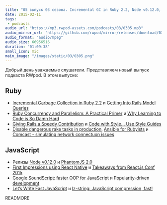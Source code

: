 ```yaml
---
title: "05 выпуск 03 сезона. Incremental GC in Ruby 2.2, Node v0.12.0, First Impressions using React Native и прочее"
date: 2015-02-11
tags:
 - podcasts
audio_url: "https://mp3.rwpod-assets.com/podcasts/03/0305.mp3"
audio_mirror_url: "https://github.com/rwpod/mirror/releases/download/03.05/0305.mp3"
audio_format: "audio/mpeg"
audio_size: 66956516
duration: "01:09:38"
small_icon: mic
main_image: "/images/static/03/0305.png"
---
```


Добрый день уважаемые слушатели. Представляем новый выпуск подкаста RWpod. В этом выпуске:

## Ruby

 - [Incremental Garbage Collection in Ruby 2.2](http://engineering.heroku.com/blogs/2015-02-04-incremental-gc) и [Getting Into Rails Model Queries](http://6ftdan.com/allyourdev/2015/02/06/getting-into-rails-model-queries/)
 - [Ruby Concurrency and Parallelism: A Practical Primer](http://www.toptal.com/ruby/ruby-concurrency-and-parallelism-a-practical-primer) и [Why Learning to Code is So Damn Hard](http://www.vikingcodeschool.com/posts/why-learning-to-code-is-so-damn-hard)
 - [Giving Rails a Speedy Contribution](http://blog.kaspth.com/2015/02/02/Giving-Rails-a-Speedy-Contribution.html) и [Code with Style... Use Style Guides](https://www.greanetree.com/blog/code-with-style-use-style-guides)
 - [Disable dangerous rake tasks in production](http://www.developingandstuff.com/2014/06/disable-dangerous-rake-tasks-in.html?m=1), [Ansible for Rubyists](https://medium.com/@KamilLelonek/ansible-for-rubyists-22533bd98) и [Comcast - simulating network connectuon issues](https://github.com/tylertreat/Comcast)

## JavaScript

 - Релизы [Node v0.12.0](http://blog.nodejs.org/2015/02/06/node-v0-12-0-stable/) и [PhantomJS 2.0](http://phantomjs.org/release-2.0.html)
 - [First Impressions using React Native](http://jlongster.com/First-Impressions-using-React-Native) и [Takeaways from React.js Conf 2015](http://kevinold.com/2015/01/31/takeaways-from-reactjs-conf-2015.html)
 - [Google SoundScript: faster OOP for JavaScript](http://www.2ality.com/2015/02/soundscript.html) и [Popularity-driven development](http://ferrante.pl/frontend/javascript/popularity-driven-development/)
 - [Let’s Write Fast JavaScript](https://medium.com/the-javascript-collection/lets-write-fast-javascript-2b03c5575d9e) и [lz-string: JavaScript compression, fast!](http://pieroxy.net/blog/pages/lz-string/index.html)

READMORE

